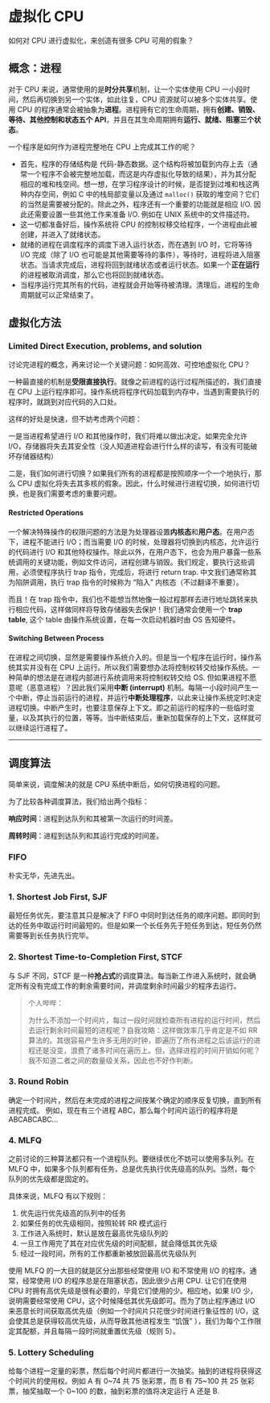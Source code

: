 # 虚拟化 CPU

如何对 CPU 进行虚拟化，来创造有很多 CPU 可用的假象？


## 概念：进程

对于 CPU 来说，通常使用的是**时分共享**机制，让一个实体使用 CPU 一小段时间，然后再切换到另一个实体，如此往复，CPU 资源就可以被多个实体共享。使用 CPU 的程序通常会被抽象为**进程**。进程拥有它的生命周期，拥有**创建、销毁、等待、其他控制和状态五个 API**，并且在其生命周期拥有**运行、就绪、阻塞三个状态**。

一个程序是如何作为进程完整地在 CPU 上完成其工作的呢？

- 首先，程序的存储结构是 代码-静态数据。这个结构将被加载到内存上去（通常一个程序不会被完整地加载，而这是内存虚拟化导致的结果），并为其分配相应的堆和栈空间。想一想，在学习程序设计的时候，是否提到过堆和栈这两种内存空间，例如 C 中的栈局部变量以及通过 `malloc()` 获取的堆空间？它们的当然是需要被分配的。除此之外，程序还有一个重要的功能就是相应 I/O. 因此还需要设置一些其他工作来准备 I/O. 例如在 UNIX 系统中的文件描述符。
- 这一切都准备好后，操作系统将 CPU 的控制权移交给程序，一个进程由此被创建，并进入了就绪状态。
- 就绪的进程在调度程序的调度下进入运行状态，而在遇到 I/O 时，它将等待 I/O 完成（除了 I/O 也可能是其他需要等待的事件），等待时，进程将进入阻塞状态。当请求完成后，进程将回到就绪状态或者运行状态。如果一个**正在运行**的进程被取消调度，那么它也将回到就绪状态。
- 当程序运行完其所有的代码，进程就会开始等待被清理。清理后，进程的生命周期就可以正常结束了。

## 虚拟化方法

### Limited Direct Execution, problems, and solution

讨论完进程的概念，再来讨论一个关键问题：如何高效、可控地虚拟化 CPU？

一种最直接的机制是**受限直接执行**。就像之前进程的运行过程所描述的，我们直接在 CPU 上运行程序即可。操作系统将程序代码加载到内存中，当遇到需要执行的程序时，就跳到对应代码的入口处。

这样的好处是快速，但不妨考虑两个问题：

一是当进程希望进行 I/O 和其他操作时，我们将难以做出决定。如果完全允许 I/O，存储器将失去其安全性（没人知道进程会进行什么样的读写，有没有可能破坏存储器结构）

二是，我们如何进行切换？如果我们所有的进程都是按照顺序一个一个地执行，那么 CPU 虚拟化将失去其多核的假象。因此，什么时候进行进程切换，如何进行切换，也是我们需要考虑的重要问题。

#### Restricted Operations

一个解决特殊操作的权限问题的方法是为处理器设置**内核态**和**用户态**。在用户态下，进程不能进行 I/O；而当需要 I/O 的时候，处理器将切换到内核态，允许运行的代码进行 I/O 和其他特权操作。除此以外，在用户态下，也会为用户暴露一些系统调用的关键功能，例如文件访问，进程创建与销毁。我们规定，要执行这些调用，必须使程序执行 trap 指令，完成后，将进行 return trap. 中文我们通常称其为陷阱调用，执行 trap 指令的时候称为 “陷入” 内核态（不过翻译不重要）。

而且！在 trap 指令中，我们也不能想当然地像一般过程那样去进行地址跳转来执行相应代码，这样做同样将导致存储器失去保护！我们通常会使用一个 **trap table**, 这个 table 由操作系统设置，在每一次启动机器时由 OS 告知硬件。

#### Switching Between Process

在进程之间切换，显然是需要操作系统介入的。但是当一个程序在运行时，操作系统其实并没有在 CPU 上运行。所以我们需要想办法将控制权转交给操作系统。一种简单的想法是在进程内部进行系统调用来将控制权转交给 OS. 但如果进程不愿意呢（恶意进程）？因此我们采用**中断 (interrupt)** 机制。每隔一小段时间产生一个中断，停止当前运行的进程，并运行**中断处理程序**，以此来让操作系统定时决定进程切换。中断产生时，也要注意保存上下文。即之前运行的程序的一些临时变量，以及其执行的位置，等等。当中断结束后，重新加载保存的上下文，这样就可以继续运行进程了。

****

## 调度算法

简单来说，调度解决的就是 CPU 系统中断后，如何切换进程的问题。

为了比较各种调度算法，我们给出两个指标：

**响应时间**：进程到达队列和其被第一次运行的时间差。

**周转时间**：进程到达队列和其运行完成的时间差。

### FIFO

朴实无华，先进先出。

### 1. Shortest Job First, SJF

最短任务优先，要注意其只是解决了 FIFO 中同时到达任务的顺序问题。即同时到达的任务中取运行时间最短的。但是如果一个长任务先于短任务到达，短任务仍然需要等到长任务执行完毕。

### 2. Shortest Time-to-Completion First, STCF

与 SJF 不同，STCF 是一种**抢占式**的调度算法。每当新工作进入系统时，就会确定所有没有完成工作的剩余需要时间，并调度剩余时间最少的程序去运行。

>  个人哔哔：
>
>  为什么不添加一个时间片，每过一段时间就检查所有进程的运行时间，然后去运行剩余时间最短的进程呢？自我攻略：这样做效率几乎肯定是不如 RR 算法的。其很容易产生许多无用的时钟，即遍历了所有进程之后该运行的进程还是没变，浪费了诸多时间在遍历上。但，选择进程的时间开销如何呢？我不知道二者之间的数量级关系，因此也不好作判断。

### 3. Round Robin

确定一个时间片，然后在未完成的进程之间按某个确定的顺序反复切换，直到所有进程完成。
例如，现在有三个进程 ABC，那么每个时间片运行的程序将是 ABCABCABC...

### 4. MLFQ

之前讨论的三种算法都只有一个进程队列。要继续优化不妨可以使用多队列。在 MLFQ 中，如果多个队列都有任务，总是优先执行优先级高的队列。当然，每个队列的优先级都是固定的。

具体来说，MLFQ 有以下规则：

1. 优先运行优先级高的队列中的任务
2. 如果任务的优先级相同，按照轮转 RR 模式运行
3. 工作进入系统时，默认是放在最高优先级队列的
4. 一旦工作用完了其在对应优先级的时间配额，就会降低其优先级
5. 经过一段时间，所有的工作都重新被放回最高优先级队列

使用 MLFQ 的一大目的就是区分出那些经常使用 I/O 和不常使用 I/O 的程序。通常，经常使用 I/O 的程序总是在阻塞状态，因此很少占用 CPU. 让它们在使用 CPU 时拥有高优先级是很有必要的，毕竟它们使用的少。相应地，如果 I/O 少，说明需要经常使用 CPU，这个时候降低其优先级即可。而为了防止程序通过 I/O 来恶意长时间获取高优先级（例如一个时间片只花很少时间进行象征性的 I/O，这会使其总是获得较高优先级，从而导致其他进程发生 “饥饿” ），我们为每个工作限定其配额，并且每隔一段时间就重置优先级（规则 5）。

### 5. Lottery Scheduling

给每个进程一定量的彩票，然后每个时间片都进行一次抽奖。抽到的进程将获得这个时间片的使用权。例如 A 有 0\~74 共 75 张彩票，而 B 有 75\~100 共 25 张彩票，抽奖抽取一个 0\~100 的数，抽到彩票的值将决定运行 A 还是 B.
